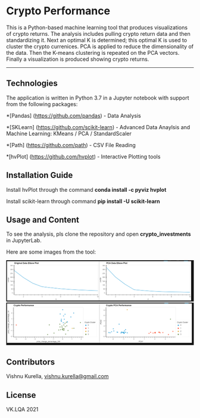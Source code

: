 # Crypto Performance


This is a Python-based machine learning tool that produces visualizations of crypto returns. The analysis includes pulling crypto return data and then standardizing it.  Next an optimal K is determined; this optimal K is used to cluster the crypto currenices.  PCA is applied to reduce the dimensionality of the data.  Then the K-means clustering is repeated on the PCA vectors.  Finally a visualization is produced showing crypto returns. 

---

## Technologies

The application is written in Python 3.7 in a Jupyter notebook with support from the following packages:  

*[Pandas] (https://github.com/pandas) - Data Analysis

*[SKLearn] (https://github.com/scikit-learn) - Advanced Data Anaylsis and Machine Learning: KMeans / PCA / StandardScaler

*[Path] (https://github.com/path) - CSV File Reading

*[hvPlot] (https://github.com/hvplot) - Interactive Plotting tools


## Installation Guide

Install hvPlot through the command **conda install -c pyviz hvplot**

Install scikit-learn through command **pip install -U scikit-learn**

## Usage and Content

To see the analysis, pls clone the repository and open **crypto_investments** in JupyterLab.  

Here are some images from the tool:

![Elbow Charts for K-means](Images/ElbowPlots.PNG)
![Crypto Clusters (Original and PCA)](Images/CryptoClusters.PNG)

## Contributors
Vishnu Kurella, vishnu.kurella@gmail.com

## License
VK.LQA 2021

